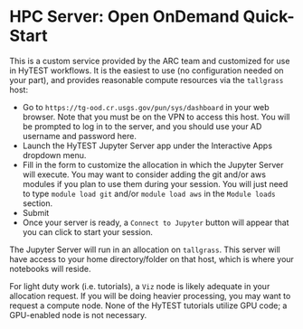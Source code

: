 # HPC Server: Open OnDemand Quick-Start

This is a custom service provided by the ARC team and customized for use in HyTEST workflows. It is the easiest
to use (no configuration needed on your part), and provides reasonable compute resources via the `tallgrass`
host:

* Go to `https://tg-ood.cr.usgs.gov/pun/sys/dashboard` in your web browser.
  Note that you must be on the VPN to access this host. You will be prompted to log in to the server, and you should use your AD username and password here.
* Launch the HyTEST Jupyter Server app under the Interactive Apps dropdown menu.
* Fill in the form to customize the allocation in which the Jupyter Server will execute. You may want to consider adding the git and/or aws modules if you plan to use them during your session. You will just need to type `module load git` and/or `module load aws` in the `Module loads` section.
* Submit
* Once your server is ready, a `Connect to Jupyter` button will appear that you can click to start your session.

The Jupyter Server will run in an allocation on `tallgrass`. This server will have access to your home
directory/folder on that host, which is where your notebooks will reside.

For light duty work (i.e. tutorials), a `Viz` node is likely adequate in your allocation request.  If you
will be doing heavier processing, you may want to request a compute node.  None of the HyTEST tutorials
utilize GPU code; a GPU-enabled node is not necessary.
